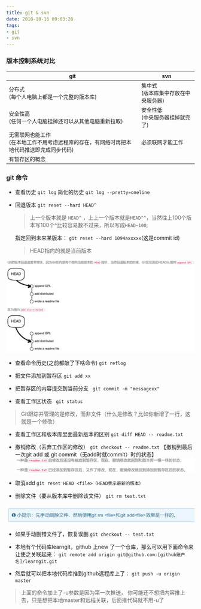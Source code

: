 ```yaml
---
title: git & svn
date: 2018-10-16 09:03:28
tags:
- git
- svn
---
```


### 版本控制系统对比

| git   | svn   |
| ----- | ----- |
| 分布式<br/>(每个人电脑上都是一个完整的版本库)| 集中式<br/>(版本库集中存放在中央服务器)  |
|安全性高<br/>(任何一个人电脑挂掉还可以从其他电脑重新拉取)|安全性低<br/>(中央服务器挂掉就完了)|
|无需联网也能工作<br/>(在本地工作不用考虑远程库的存在，有网络时再把本地代码推送即完成同步代码)|必须联网才能工作<br/>|
|有暂存区的概念||


### git 命令
- 查看历史
`git log`
 简化的历史
`git log --pretty=oneline`

- 回退版本
  `git reset --hard HEAD^`
  >上一个版本就是 `HEAD^` ，上上一个版本就是`HEAD^^`，当然往上100个版本写100个^比较容易数不过来，所以写成`HEAD~100`;

  指定回到未来某版本：
  `git reset --hard 1094axxxxx`(这是commit id)

  > HEAD指向的就是当前版本

![pointer](git/pointer.png)

- 查看命令历史(之前都敲了下啥命令)
`git reflog`

- 把文件添加到暂存区
`git add xx`

- 把暂存区的内容提交到当前分支
` git commit -m "messagexx"`

- 查看工作区状态
` git status`

> Git跟踪并管理的是修改，而非文件（什么是修改？比如你新增了一行，这就是一个修改）

- 查看工作区和版本库里面最新版本的区别
`git diff HEAD -- readme.txt`

- 撤销修改（丢弃工作区的修改）
`git checkout -- readme.txt`
【撤销到最后一次git add 或 git commit（无add时就commit）时的状态】
![reset](git/reset.png)

- 取消add
`git reset HEAD <file>（HEAD表示最新的版本）`
- 删除文件（要从版本库中删除该文件）
`git rm test.txt`

![delete](git/delete.png)

- 如果手动删错文件了，恢复误删
`git checkout -- test.txt`

- 本地有个代码库learngit，github 上new 了一个仓库，那么可以用下面命令来让使之关联起来：
`git remote add origin git@github.com:[github账户名]/learngit.git`

- 然后就可以把本地代码库推到github远程库上了：
`git push -u origin master`

>上面的命令加上了-u参数是因为第一次推送， 你可能还不想把内容推上去，只是想把本地master和远程关联，后面推代码就不用-u了

